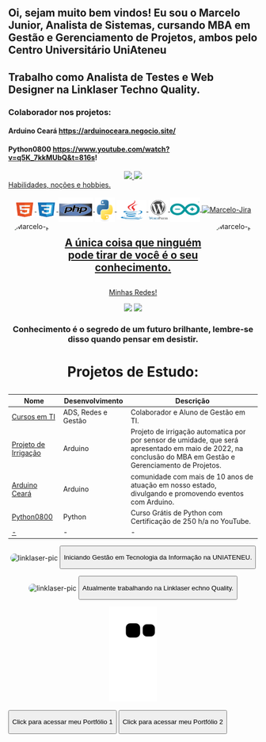 ## Oi, sejam muito bem vindos! Eu sou o Marcelo Junior, Analista de Sistemas, cursando MBA em Gestão e Gerenciamento de Projetos, ambos pelo Centro Universitário UniAteneu
## Trabalho como Analista de Testes e Web Designer na Linklaser Techno Quality.
### Colaborador nos projetos: 
#### Arduino Ceará https://arduinoceara.negocio.site/ 
#### Python0800 https://www.youtube.com/watch?v=q5K_7kkMUbQ&t=816s! 
 
<div align="center">
  <a href="https://github.com/marcelojuniors66">
  <img height="160em" src="https://github-readme-stats.vercel.app/api?username=marcelojuniors66&show_icons=true&theme=chartreuse-dark&include_all_commits=true&count_private=true"/>
  <img height="160em" src="https://github-readme-stats.vercel.app/api/top-langs/?username=marcelojuniors66&layout=compact&langs_count=7&theme=chartreuse-dark"/>
</div>
  <div align="center">
    </div>
Habilidades, noções e hobbies. 
<div align="center" style="display: inline_block"><br>
  <img align="center" alt="Marcelo-HTML" height="30" width="40" src="https://raw.githubusercontent.com/devicons/devicon/master/icons/html5/html5-original.svg">
  <img align="center" alt="Marcelo-CSS" height="30" width="40" src="https://raw.githubusercontent.com/devicons/devicon/master/icons/css3/css3-original.svg">
  <img align="center" alt="Marcelo-PHP" height="50" width="70" src="https://raw.githubusercontent.com/devicons/devicon/master/icons/php/php-original.svg">
  <img align="center" alt="Marcelo-Python" height="50" width="40" src="https://raw.githubusercontent.com/devicons/devicon/master/icons/python/python-original.svg">
  <img align="center" alt="Marcelo-Java" height="40" width="60" src="https://raw.githubusercontent.com/devicons/devicon/master/icons/java/java-original.svg">
  <img align="center" alt="Marcelo-Wordpress" height="40" width="40" src="https://raw.githubusercontent.com/devicons/devicon/master/icons/wordpress/wordpress-original.svg">
  <img align="center" alt="Marcelo-Arduino" height="50" width="60" src="https://raw.githubusercontent.com/devicons/devicon/master/icons/arduino/arduino-original.svg">
  <img align="center" alt="Marcelo-Jira" height="50" width="60" src="https://cdn.jsdelivr.net/gh/devicons/devicon/icons/jira/jira-original-wordmark.svg">
  <img align="right" alt="Marcelo-pic" height="150" style="border-radius:50px;" 
src="https://cdn.pixabay.com/photo/2019/08/10/02/34/am-4396115_960_720.png?width=676&height=676">
 <img align="left" alt="Marcelo-pic" height="150" style="border-radius:50px;" 
src="https://cdn.pixabay.com/photo/2019/08/10/02/34/am-4396115_960_720.png?width=676&height=676">
  
 
 ## <p align="center">A única coisa que ninguém pode tirar de você é o seu conhecimento.</p>
  ##
 Minhas Redes!
<div> 
   <a href="https://instagram.com/marcelojuniors66" target="_blank"><img src="https://img.shields.io/badge/-Instagram-%23E4405F?style=for-the-badge&logo=instagram&logoColor=white" target="_blank"></a>
 	<a href="https://www.linkedin.com/in/marcelojuniors66" target="_blank"><img src="https://img.shields.io/badge/-LinkedIn-%230077B5?style=for-the-badge&logo=linkedin&logoColor=white" target="_blank"></a> 
 
 ### <p align="center">Conhecimento é o segredo de um futuro brilhante, lembre-se disso quando pensar em desistir.</p> 
 ### <p align="center"></p>
 
 # <p align="center">Projetos de Estudo: </p>
| Nome  |  Desenvolvimento  | Descrição |
| ------------------- | ------------------- | ------------------- | 
|  [Cursos em TI](https://www.instagram.com/cursosti_uniateneu/) |  ADS, Redes e Gestão | Colaborador e Aluno de Gestão em TI. | 
|  [Projeto de Irrigação](https://www.profsandromesquita.com/aulas-pixels/curso-de-automacao-agricola) |  Arduino | Projeto de irrigação automatica por por sensor de umidade, que será apresentado em maio de 2022, na conclusão do MBA em Gestão e Gerenciamento de Projetos. | 
|  [Arduino Ceará](https://arduinoceara.negocio.site/) |  Arduino | comunidade com mais de 10 anos de atuação em nosso estado, divulgando e promovendo eventos com Arduino. | 
|  [Python0800](https://www.youtube.com/watch?v=q5K_7kkMUbQ&t=816s!) |  Python | Curso Grátis de Python com Certificação de 250 h/a no YouTube. | 
|  [-](https://https://github.com/marcelojuniors66) |  - | - |
 
 

<img align="center" alt="linklaser-pic" height="250" style="border-radius:50px;" 
src="https://user-images.githubusercontent.com/80868364/151638824-08d1723e-08c9-4958-8f91-5cd8efce7fc6.jpg">
<a  href="https://www.linkedin.com/school/uniateneu/mycompany/"><button><p align="center">Iniciando Gestão em Tecnologia da Informação na UNIATENEU.</p></button></a>

<img align="center" alt="linklaser-pic" height="250" style="border-radius:50px;" 
src="https://user-images.githubusercontent.com/80868364/151683394-6b4874aa-1319-4686-9c5f-f2b36859a672.png">
<a href="https://www.linkedin.com/company/linklaser-techno-quality/mycompany/"><button><p align="center">Atualmente trabalhando na Linklaser echno Quality.</p></button></a>

 
  ![Snake animation](https://github.com/marcelojuniors66/marcelojuniors66/blob/output/github-contribution-grid-snake.svg)
 
</div>
</div>
 <a href="https://marcelojuniors66.github.io/curriculo/"><button><p align="center">Click para acessar meu Portfólio 1</p></button></a>
 <a href="https://marcelojuniors66.github.io/portfolio/"><button><p align="center">Click para acessar meu Portfólio 2</p></button></a>
</div>

